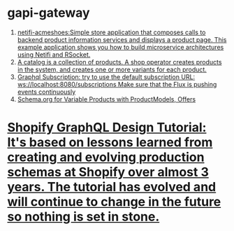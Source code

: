 # gapi-gateway

1. [netifi-acmeshoes:Simple store application that composes calls to backend product information services and displays a product page. This example application shows you how to build microservice architectures using Netifi and RSocket.](https://github.com/gregwhitaker/netifi-acmeshoes)
1. [A catalog is a collection of products. A shop operator creates products in the system, and creates one or more variants for each product. ](https://docs.reactioncommerce.com/docs/concepts-catalogs)
1. [Graphql Subscription: try to use the default subscription URL: ws://localhost:8080/subscriptions Make sure that the Flux is pushing events continuously](https://github.com/graphql-java-kickstart/graphql-spring-boot/issues/221)
1. [Schema.org for Variable Products with ProductModels, Offers](https://www.schemaapp.com/newsletter/schema-org-variable-products-productmodels-offers/)


# [Shopify GraphQL Design Tutorial: It's based on lessons learned from creating and evolving production schemas at Shopify over almost 3 years. The tutorial has evolved and will continue to change in the future so nothing is set in stone.](https://github.com/Shopify/graphql-design-tutorial)


